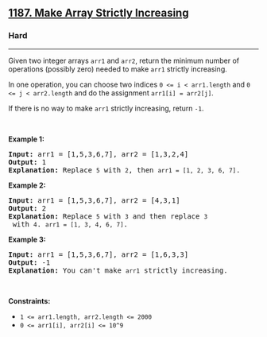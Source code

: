 <h2><a href="https://leetcode.com/problems/make-array-strictly-increasing/">1187. Make Array Strictly Increasing</a></h2><h3>Hard</h3><hr><div class="_1l1MA" data-track-load="qd_description_content"><p>Given two integer arrays&nbsp;<code>arr1</code> and <code>arr2</code>, return the minimum number of operations (possibly zero) needed&nbsp;to make <code>arr1</code> strictly increasing.</p>

<p>In one operation, you can choose two indices&nbsp;<code>0 &lt;=&nbsp;i &lt; arr1.length</code>&nbsp;and&nbsp;<code>0 &lt;= j &lt; arr2.length</code>&nbsp;and do the assignment&nbsp;<code>arr1[i] = arr2[j]</code>.</p>

<p>If there is no way to make&nbsp;<code>arr1</code>&nbsp;strictly increasing,&nbsp;return&nbsp;<code>-1</code>.</p>

<p>&nbsp;</p>
<p><strong class="example">Example 1:</strong></p>

<pre><strong>Input:</strong> arr1 = [1,5,3,6,7], arr2 = [1,3,2,4]
<strong>Output:</strong> 1
<strong>Explanation:</strong> Replace <code>5</code> with <code>2</code>, then <code>arr1 = [1, 2, 3, 6, 7]</code>.
</pre>

<p><strong class="example">Example 2:</strong></p>

<pre><strong>Input:</strong> arr1 = [1,5,3,6,7], arr2 = [4,3,1]
<strong>Output:</strong> 2
<strong>Explanation:</strong> Replace <code>5</code> with <code>3</code> and then replace <code>3</code> with <code>4</code>. <code>arr1 = [1, 3, 4, 6, 7]</code>.
</pre>

<p><strong class="example">Example 3:</strong></p>

<pre><strong>Input:</strong> arr1 = [1,5,3,6,7], arr2 = [1,6,3,3]
<strong>Output:</strong> -1
<strong>Explanation:</strong> You can't make <code>arr1</code> strictly increasing.</pre>

<p>&nbsp;</p>
<p><strong>Constraints:</strong></p>

<ul>
	<li><code>1 &lt;= arr1.length, arr2.length &lt;= 2000</code></li>
	<li><code>0 &lt;= arr1[i], arr2[i] &lt;= 10^9</code></li>
</ul>

<p>&nbsp;</p></div>